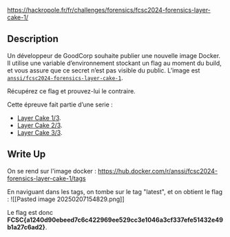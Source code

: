 
https://hackropole.fr/fr/challenges/forensics/fcsc2024-forensics-layer-cake-1/

## Description

Un développeur de GoodCorp souhaite publier une nouvelle image Docker. Il utilise une variable d’environnement stockant un flag au moment du build, et vous assure que ce secret n’est pas visible du public. L’image est [`anssi/fcsc2024-forensics-layer-cake-1`](https://hub.docker.com/r/anssi/fcsc2024-forensics-layer-cake-1).

Récupérez ce flag et prouvez-lui le contraire.

Cette épreuve fait partie d’une serie :

- [Layer Cake 1/3](https://hackropole.fr/fr/challenges/forensics/fcsc2024-forensics-layer-cake-1/).
- [Layer Cake 2/3](https://hackropole.fr/fr/challenges/forensics/fcsc2024-forensics-layer-cake-2/).
- [Layer Cake 3/3](https://hackropole.fr/fr/challenges/forensics/fcsc2024-forensics-layer-cake-3/).

## Write Up

On se rend sur l'image docker : https://hub.docker.com/r/anssi/fcsc2024-forensics-layer-cake-1/tags

En naviguant dans les tags, on tombe sur le tag "latest", et on obtient le flag :
![[Pasted image 20250207154829.png]]

Le flag est donc **FCSC{a1240d90ebeed7c6c422969ee529cc3e1046a3cf337efe51432e49b1a27c6ad2}**.